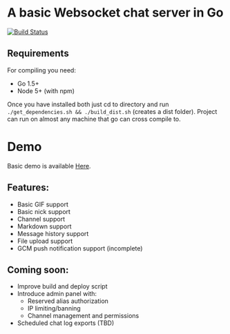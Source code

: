 # A basic Websocket chat server in Go

[![Build Status](https://semaphoreci.com/api/v1/projects/bb232bf4-f866-4d30-a526-218e9f3aed5b/647934/badge.svg)](https://semaphoreci.com/maxpert/raspchat)

## Requirements
For compiling you need:
 * Go 1.5+
 * Node 5+ (with npm)

Once you have installed both just cd to directory and run ```./get_dependencies.sh && ./build_dist.sh``` (creates a dist folder). Project can run on almost any machine that go can cross compile to.

# Demo

Basic demo is available [Here](http://beta.raspchat.com).

## Features:

 * Basic GIF support
 * Basic nick support
 * Channel support
 * Markdown support
 * Message history support
 * File upload support
 * GCM push notification support (incomplete)


## Coming soon:

 * Improve build and deploy script
 * Introduce admin panel with:
   * Reserved alias authorization
   * IP limiting/banning
   * Channel management and permissions
 * Scheduled chat log exports (TBD)
